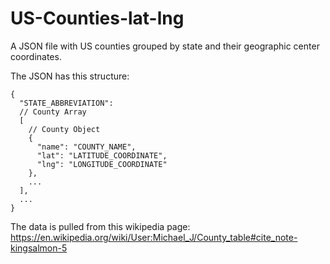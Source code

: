# US-Counties-lat-lng
A JSON file with US counties grouped by state and their geographic center coordinates.

The JSON has this structure:

```
{
  "STATE_ABBREVIATION":
  // County Array
  [
    // County Object 
    {
      "name": "COUNTY_NAME", 
      "lat": "LATITUDE_COORDINATE",
      "lng": "LONGITUDE_COORDINATE"
    },
    ...
  ],
  ...
}
```

The data is pulled from this wikipedia page: https://en.wikipedia.org/wiki/User:Michael_J/County_table#cite_note-kingsalmon-5
